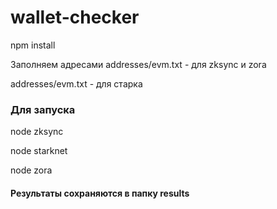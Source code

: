 # wallet-checker

npm install

Заполняем адресами addresses/evm.txt - для zksync и zora

addresses/evm.txt - для старка

### Для запуска
node zksync

node starknet

node zora

#### Результаты сохраняются в папку results